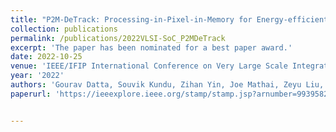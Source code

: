 ```yaml
---
title: "P2M-DeTrack: Processing-in-Pixel-in-Memory for Energy-efficient and Real-Time Multi-Object Detection and Tracking"
collection: publications
permalink: /publications/2022VLSI-SoC_P2MDeTrack
excerpt: 'The paper has been nominated for a best paper award.'
date: 2022-10-25
venue: 'IEEE/IFIP International Conference on Very Large Scale Integration (VLSI-SoC)'
year: '2022'
authors: 'Gourav Datta, Souvik Kundu, Zihan Yin, Joe Mathai, Zeyu Liu, Zixu Wang, Mulin Tian, Shunlin Lu, Ravi T Lakkireddy, Andrew Schmidt, Wael Abd-Almageed, Ajey P Jacob, Akhilesh R Jaiswal, Peter A Beerel'
paperurl: 'https://ieeexplore.ieee.org/stamp/stamp.jsp?arnumber=9939582&casa_token=PcUoJ-4W4_gAAAAA:PsPoESY1k0ckcEqpyxyV5QTmesYYxP22W5q6S8diwc4r2IXxlfvtDgc6PmPslIJHMn7wX_gATw'


---
```

